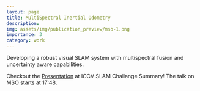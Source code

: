 ```yaml
---
layout: page
title: MultiSpectral Inertial Odometry
description: 
img: assets/img/publication_preview/mso-1.png
importance: 3
category: work
---
```


Developing a robust visual SLAM system with multispectral fusion and uncertainty aware capabilities.

Checkout the <a href="https://www.youtube.com/watch?v=uFNnNKGgL7k&list=PLLUUYtjRHf8NkQ03nLP6V16iPiEm7atmu&index=12">Presentation</a> at ICCV SLAM Challange Summary! The talk on MSO starts at 17:48.
